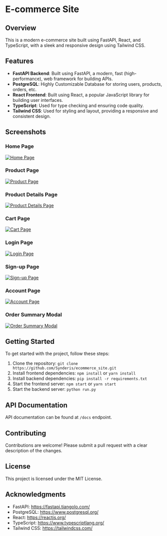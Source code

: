 # E-commerce Site

## Overview

This is a modern e-commerce site built using FastAPI, React, and TypeScript, with a sleek and responsive design using Tailwind CSS.

## Features

* **FastAPI Backend**: Built using FastAPI, a modern, fast (high-performance), web framework for building APIs.
* **PostgreSQL**: Highly Customizable Database for storing users, products, orders, etc.
* **React Frontend**: Built using React, a popular JavaScript library for building user interfaces.
* **TypeScript**: Used for type checking and ensuring code quality.
* **Tailwind CSS**: Used for styling and layout, providing a responsive and consistent design.

## Screenshots

### Home Page

[![Home Page](https://i.imgur.com/dHZpW8r.png)](https://i.imgur.com/dHZpW8r.png)

### Product Page

[![Product Page](https://i.imgur.com/0thdFMh.png)](https://i.imgur.com/0thdFMh.png)

### Product Details Page

[![Product Details Page](https://i.imgur.com/SbWATG4.jpeg)](https://i.imgur.com/SbWATG4.jpeg)

### Cart Page

[![Cart Page](https://i.imgur.com/gUYyum4.png)](https://i.imgur.com/gUYyum4.png)

### Login Page

[![Login Page](https://i.imgur.com/ntwMA80.png)](https://i.imgur.com/ntwMA80.png)

### Sign-up Page

[![Sign-up Page](https://i.imgur.com/fFHlZGM.png)](https://i.imgur.com/fFHlZGM.png)

### Account Page

[![Account Page](https://i.imgur.com/z5Q2BUB.png)](https://i.imgur.com/z5Q2BUB.png)

### Order Summary Modal

[![Order Summary Modal](https://i.imgur.com/Gy6jKhP.png)](https://i.imgur.com/Gy6jKhP.png)


## Getting Started

To get started with the project, follow these steps:

1. Clone the repository: `git clone https://github.com/Synderis/ecommerce_site.git`
2. Install frontend dependencies: `npm install` or `yarn install`
3. Install backend dependencies: `pip install -r requirements.txt`
4. Start the frontend server: `npm start` or `yarn start`
5. Start the backend server: `python run.py`


## API Documentation

API documentation can be found at `/docs` endpoint.

## Contributing

Contributions are welcome! Please submit a pull request with a clear description of the changes.

## License

This project is licensed under the MIT License.

## Acknowledgments

* FastAPI: <https://fastapi.tiangolo.com/>
* PostgreSQL: <https://www.postgresql.org/>
* React: <https://reactjs.org/>
* TypeScript: <https://www.typescriptlang.org/>
* Tailwind CSS: <https://tailwindcss.com/>